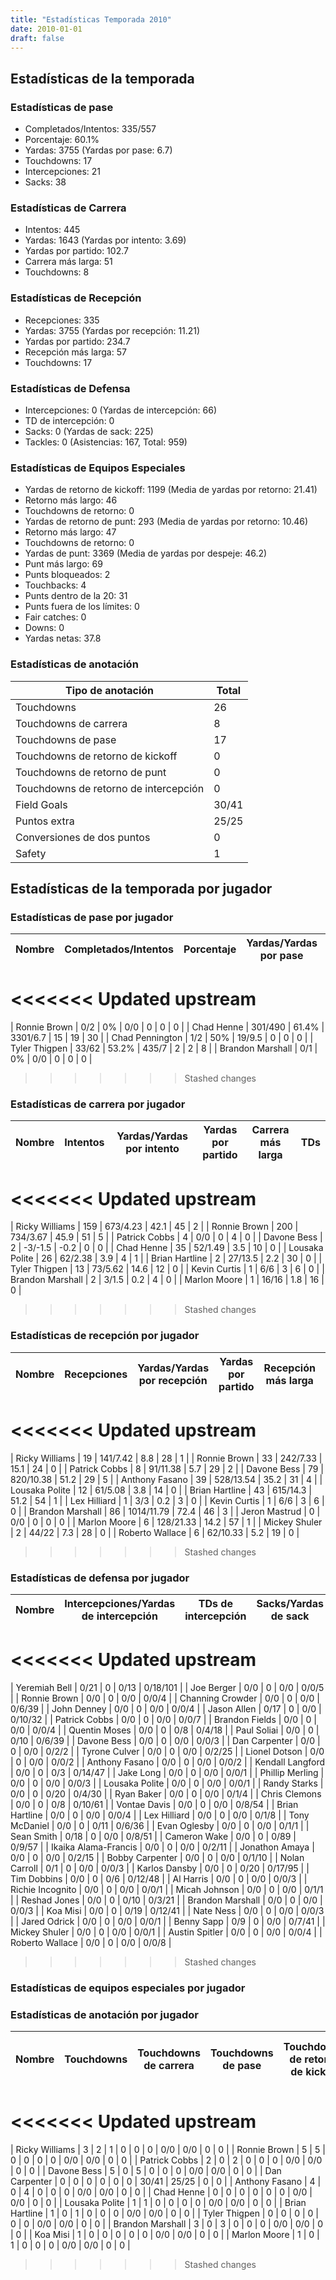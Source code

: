 ```yaml
---
title: "Estadísticas Temporada 2010"
date: 2010-01-01
draft: false
---
```


## Estadísticas de la temporada
### Estadísticas de pase
* Completados/Intentos: 335/557
* Porcentaje: 60.1%
* Yardas: 3755 (Yardas por pase: 6.7)
* Touchdowns: 17
* Intercepciones: 21
* Sacks: 38

### Estadísticas de Carrera
* Intentos: 445
* Yardas: 1643 (Yardas por intento: 3.69)
* Yardas por partido: 102.7
* Carrera más larga: 51
* Touchdowns: 8

### Estadísticas de Recepción
* Recepciones: 335
* Yardas: 3755 (Yardas por recepción: 11.21)
* Yardas por partido: 234.7
* Recepción más larga: 57
* Touchdowns: 17

### Estadísticas de Defensa
* Intercepciones: 0 (Yardas de intercepción: 66)
* TD de intercepción: 0
* Sacks: 0 (Yardas de sack: 225)
* Tackles: 0 (Asistencias: 167, Total: 959)

### Estadísticas de Equipos Especiales
* Yardas de retorno de kickoff: 1199 (Media de yardas por retorno: 21.41)
* Retorno más largo: 46
* Touchdowns de retorno: 0
* Yardas de retorno de punt: 293 (Media de yardas por retorno: 10.46)
* Retorno más largo: 47
* Touchdowns de retorno: 0
* Yardas de punt: 3369 (Media de yardas por despeje: 46.2)
* Punt más largo: 69
* Punts bloqueados: 2
* Touchbacks: 4
* Punts dentro de la 20: 31
* Punts fuera de los límites: 0
* Fair catches: 0
* Downs: 0
* Yardas netas: 37.8

### Estadísticas de anotación
| Tipo de anotación | Total |
|-------------------|-------|
| Touchdowns | 26 |
| Touchdowns de carrera | 8 |
| Touchdowns de pase | 17 |
| Touchdowns de retorno de kickoff | 0 |
| Touchdowns de retorno de punt | 0 |
| Touchdowns de retorno de intercepción | 0 |
| Field Goals | 30/41 |
| Puntos extra | 25/25 |
| Conversiones de dos puntos | 0 |
| Safety | 1 |

## Estadísticas de la temporada por jugador
### Estadísticas de pase por jugador
| Nombre | Completados/Intentos | Porcentaje | Yardas/Yardas por pase | TDs | Intercepciones | Sacks |
|--------|----------------------|------------|------------------------|-----|----------------|-------|
<<<<<<< Updated upstream
=======
| Ronnie Brown | 0/2 | 0% | 0/0 | 0 | 0 | 0 |
| Chad Henne | 301/490 | 61.4% | 3301/6.7 | 15 | 19 | 30 |
| Chad Pennington | 1/2 | 50% | 19/9.5 | 0 | 0 | 0 |
| Tyler Thigpen | 33/62 | 53.2% | 435/7 | 2 | 2 | 8 |
| Brandon Marshall | 0/1 | 0% | 0/0 | 0 | 0 | 0 |
>>>>>>> Stashed changes


### Estadísticas de carrera por jugador
| Nombre | Intentos | Yardas/Yardas por intento | Yardas por partido | Carrera más larga | TDs |
|--------|----------|--------------------------|--------------------|-------------------|-----|
<<<<<<< Updated upstream
=======
| Ricky Williams | 159 | 673/4.23 | 42.1 | 45 | 2 |
| Ronnie Brown | 200 | 734/3.67 | 45.9 | 51 | 5 |
| Patrick Cobbs | 4 | 0/0 | 0 | 4 | 0 |
| Davone Bess | 2 | -3/-1.5 | -0.2 | 0 | 0 |
| Chad Henne | 35 | 52/1.49 | 3.5 | 10 | 0 |
| Lousaka Polite | 26 | 62/2.38 | 3.9 | 4 | 1 |
| Brian Hartline | 2 | 27/13.5 | 2.2 | 30 | 0 |
| Tyler Thigpen | 13 | 73/5.62 | 14.6 | 12 | 0 |
| Kevin Curtis | 1 | 6/6 | 3 | 6 | 0 |
| Brandon Marshall | 2 | 3/1.5 | 0.2 | 4 | 0 |
| Marlon Moore | 1 | 16/16 | 1.8 | 16 | 0 |
>>>>>>> Stashed changes


### Estadísticas de recepción por jugador
| Nombre | Recepciones | Yardas/Yardas por recepción | Yardas por partido | Recepción más larga | TDs |
|--------|-------------|----------------------------|--------------------|---------------------|-----|
<<<<<<< Updated upstream
=======
| Ricky Williams | 19 | 141/7.42 | 8.8 | 28 | 1 |
| Ronnie Brown | 33 | 242/7.33 | 15.1 | 24 | 0 |
| Patrick Cobbs | 8 | 91/11.38 | 5.7 | 29 | 2 |
| Davone Bess | 79 | 820/10.38 | 51.2 | 29 | 5 |
| Anthony Fasano | 39 | 528/13.54 | 35.2 | 31 | 4 |
| Lousaka Polite | 12 | 61/5.08 | 3.8 | 14 | 0 |
| Brian Hartline | 43 | 615/14.3 | 51.2 | 54 | 1 |
| Lex Hilliard | 1 | 3/3 | 0.2 | 3 | 0 |
| Kevin Curtis | 1 | 6/6 | 3 | 6 | 0 |
| Brandon Marshall | 86 | 1014/11.79 | 72.4 | 46 | 3 |
| Jeron Mastrud | 0 | 0/0 | 0 | 0 | 0 |
| Marlon Moore | 6 | 128/21.33 | 14.2 | 57 | 1 |
| Mickey Shuler | 2 | 44/22 | 7.3 | 28 | 0 |
| Roberto Wallace | 6 | 62/10.33 | 5.2 | 19 | 0 |
>>>>>>> Stashed changes


### Estadísticas de defensa por jugador
| Nombre | Intercepciones/Yardas de intercepción | TDs de intercepción | Sacks/Yardas de sack | Tackles/Asistencias/Total |
|--------|--------------------------------------|---------------------|-----------------------|--------------------------|
<<<<<<< Updated upstream
=======
| Yeremiah Bell | 0/21 | 0 | 0/13 | 0/18/101 |
| Joe Berger | 0/0 | 0 | 0/0 | 0/0/5 |
| Ronnie Brown | 0/0 | 0 | 0/0 | 0/0/4 |
| Channing Crowder | 0/0 | 0 | 0/0 | 0/6/39 |
| John Denney | 0/0 | 0 | 0/0 | 0/0/4 |
| Jason Allen | 0/17 | 0 | 0/0 | 0/10/32 |
| Patrick Cobbs | 0/0 | 0 | 0/0 | 0/0/7 |
| Brandon Fields | 0/0 | 0 | 0/0 | 0/0/4 |
| Quentin Moses | 0/0 | 0 | 0/8 | 0/4/18 |
| Paul Soliai | 0/0 | 0 | 0/10 | 0/6/39 |
| Davone Bess | 0/0 | 0 | 0/0 | 0/0/3 |
| Dan Carpenter | 0/0 | 0 | 0/0 | 0/2/2 |
| Tyrone Culver | 0/0 | 0 | 0/0 | 0/2/25 |
| Lionel Dotson | 0/0 | 0 | 0/0 | 0/0/2 |
| Anthony Fasano | 0/0 | 0 | 0/0 | 0/0/2 |
| Kendall Langford | 0/0 | 0 | 0/3 | 0/14/47 |
| Jake Long | 0/0 | 0 | 0/0 | 0/0/1 |
| Phillip Merling | 0/0 | 0 | 0/0 | 0/0/3 |
| Lousaka Polite | 0/0 | 0 | 0/0 | 0/0/1 |
| Randy Starks | 0/0 | 0 | 0/20 | 0/4/30 |
| Ryan Baker | 0/0 | 0 | 0/0 | 0/1/4 |
| Chris Clemons | 0/0 | 0 | 0/8 | 0/10/61 |
| Vontae Davis | 0/0 | 0 | 0/0 | 0/8/54 |
| Brian Hartline | 0/0 | 0 | 0/0 | 0/0/4 |
| Lex Hilliard | 0/0 | 0 | 0/0 | 0/1/8 |
| Tony McDaniel | 0/0 | 0 | 0/11 | 0/6/36 |
| Evan Oglesby | 0/0 | 0 | 0/0 | 0/1/1 |
| Sean Smith | 0/18 | 0 | 0/0 | 0/8/51 |
| Cameron Wake | 0/0 | 0 | 0/89 | 0/9/57 |
| Ikaika Alama-Francis | 0/0 | 0 | 0/0 | 0/2/11 |
| Jonathon Amaya | 0/0 | 0 | 0/0 | 0/2/15 |
| Bobby Carpenter | 0/0 | 0 | 0/0 | 0/1/10 |
| Nolan Carroll | 0/1 | 0 | 0/0 | 0/0/3 |
| Karlos Dansby | 0/0 | 0 | 0/20 | 0/17/95 |
| Tim Dobbins | 0/0 | 0 | 0/6 | 0/12/48 |
| Al Harris | 0/0 | 0 | 0/0 | 0/0/3 |
| Richie Incognito | 0/0 | 0 | 0/0 | 0/0/1 |
| Micah Johnson | 0/0 | 0 | 0/0 | 0/1/1 |
| Reshad Jones | 0/0 | 0 | 0/10 | 0/3/21 |
| Brandon Marshall | 0/0 | 0 | 0/0 | 0/0/3 |
| Koa Misi | 0/0 | 0 | 0/19 | 0/12/41 |
| Nate Ness | 0/0 | 0 | 0/0 | 0/0/3 |
| Jared Odrick | 0/0 | 0 | 0/0 | 0/0/1 |
| Benny Sapp | 0/9 | 0 | 0/0 | 0/7/41 |
| Mickey Shuler | 0/0 | 0 | 0/0 | 0/0/1 |
| Austin Spitler | 0/0 | 0 | 0/0 | 0/0/4 |
| Roberto Wallace | 0/0 | 0 | 0/0 | 0/0/8 |
>>>>>>> Stashed changes


### Estadísticas de equipos especiales por jugador
<!-- Puedes agregar aquí tablas para KickoffReturn, PuntReturn, Punting, Kicking si lo necesitas -->

### Estadísticas de anotación por jugador
| Nombre | Touchdowns | Touchdowns de carrera | Touchdowns de pase | Touchdowns de retorno de kickoff | Touchdowns de retorno de punt | Touchdowns de retorno de intercepción | Field Goals | Puntos extra | Conversiones de dos puntos | Safety |
|--------|------------|----------------|---------------------|----------------------------------|-------------------------------|----------------------------------|------------|--------------|--------------------------|--------|
<<<<<<< Updated upstream
=======
| Ricky Williams | 3 | 2 | 1 | 0 | 0 | 0 | 0/0 | 0/0 | 0 | 0 |
| Ronnie Brown | 5 | 5 | 0 | 0 | 0 | 0 | 0/0 | 0/0 | 0 | 0 |
| Patrick Cobbs | 2 | 0 | 2 | 0 | 0 | 0 | 0/0 | 0/0 | 0 | 0 |
| Davone Bess | 5 | 0 | 5 | 0 | 0 | 0 | 0/0 | 0/0 | 0 | 0 |
| Dan Carpenter | 0 | 0 | 0 | 0 | 0 | 0 | 30/41 | 25/25 | 0 | 0 |
| Anthony Fasano | 4 | 0 | 4 | 0 | 0 | 0 | 0/0 | 0/0 | 0 | 0 |
| Chad Henne | 0 | 0 | 0 | 0 | 0 | 0 | 0/0 | 0/0 | 0 | 0 |
| Lousaka Polite | 1 | 1 | 0 | 0 | 0 | 0 | 0/0 | 0/0 | 0 | 0 |
| Brian Hartline | 1 | 0 | 1 | 0 | 0 | 0 | 0/0 | 0/0 | 0 | 0 |
| Tyler Thigpen | 0 | 0 | 0 | 0 | 0 | 0 | 0/0 | 0/0 | 0 | 0 |
| Brandon Marshall | 3 | 0 | 3 | 0 | 0 | 0 | 0/0 | 0/0 | 0 | 0 |
| Koa Misi | 1 | 0 | 0 | 0 | 0 | 0 | 0/0 | 0/0 | 0 | 0 |
| Marlon Moore | 1 | 0 | 1 | 0 | 0 | 0 | 0/0 | 0/0 | 0 | 0 |
>>>>>>> Stashed changes
